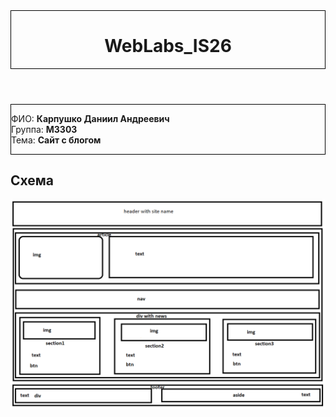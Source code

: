 <header style="border: black solid 1px">
<h1>WebLabs_IS26</h1>
</header>
<main>
  <div style="border: black solid 1px">
    <p>ФИО: <b>Карпушко Даниил Андреевич</b><br>
       Группа: <b>M3303</b><br>
       Тема: <b>Сайт с блогом</b>
    </p>
  </div>
  <div>
    <h2>Схема</h2>
    <img src="site_scheme.png">
  </div>
</main>
